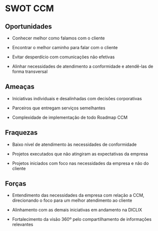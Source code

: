 # SWOT CCM 


## Oportunidades

- Conhecer melhor como falamos com o cliente

- Encontrar o melhor caminho para falar com o cliente

- Evitar desperdício com comunicações não efetivas

- Alinhar necessidades de atendimento a conformidade e atendê-las de forma transversal

## Ameaças

- Iniciativas individuais e desalinhadas com decisões corporativas

- Parceiros que entregam serviços semelhantes

- Complexidade de implementação de todo Roadmap CCM

## Fraquezas

- Baixo nível de atendimento às necessidades de conformidade

- Projetos executados que não atingiram as expectativas da empresa

- Projetos iniciados com foco nas necessidades da empresa e não do cliente

## Forças 

- Entendimento das necessidades da empresa com relação a CCM, direcionando o foco para um melhor atendimento ao cliente 

- Alinhamento com as demais iniciativas em andamento na DICLIX

- Fortalecimento da visão 360º pelo compartilhamento de informações relevantes

